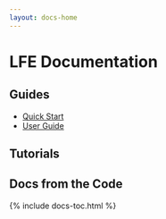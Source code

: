 ```yaml
---
layout: docs-home
---
```


# LFE Documentation

## Guides

* <a href="/quick-start.html">Quick Start</a>
* <a href="/user-guide/1.html">User Guide</a>

## Tutorials

## Docs from the Code

{% include docs-toc.html %}
